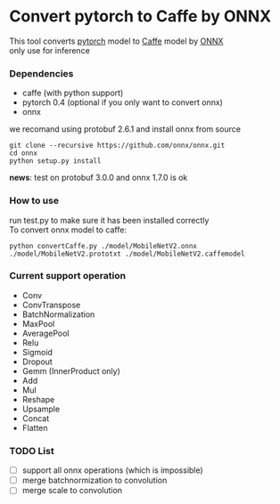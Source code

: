 # Convert pytorch to Caffe by ONNX
This tool converts [pytorch](https://github.com/pytorch/pytorch) model to [Caffe](https://github.com/BVLC/caffe) model by [ONNX](https://github.com/onnx/onnx)  
only use for inference

### Dependencies
* caffe (with python support)
* pytorch 0.4 (optional if you only want to convert onnx)
* onnx  

we recomand using protobuf 2.6.1 and install onnx from source  
```
git clone --recursive https://github.com/onnx/onnx.git
cd onnx 
python setup.py install
```

**news**: test on protobuf 3.0.0 and onnx 1.7.0 is ok 

### How to use
run test.py to make sure it has been installed correctly  
To convert onnx model to caffe:
```
python convertCaffe.py ./model/MobileNetV2.onnx ./model/MobileNetV2.prototxt ./model/MobileNetV2.caffemodel
```
### Current support operation
* Conv
* ConvTranspose
* BatchNormalization
* MaxPool
* AveragePool
* Relu
* Sigmoid
* Dropout
* Gemm (InnerProduct only)
* Add
* Mul
* Reshape
* Upsample
* Concat
* Flatten

### TODO List
 - [ ] support all onnx operations (which is impossible)
 - [ ] merge batchnormization to convolution
 - [ ] merge scale to convolution
